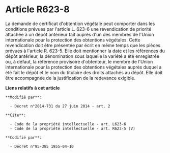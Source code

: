 # Article R623-8

La demande de certificat d'obtention végétale peut comporter dans les conditions prévues par l'article L. 623-6 une
revendication de priorité attachée à un dépôt antérieur fait auprès d'un des membres de l'Union internationale pour la
protection des obtentions végétales. Cette revendication doit être présentée par écrit en même temps que les pièces prévues à
l'article R. 623-5. Elle doit mentionner la date et les références du dépôt antérieur, la dénomination sous laquelle la
variété a été enregistrée ou, à défaut, la référence provisoire d'obtenteur, le membre de l'Union internationale pour la
protection des obtentions végétales auprès duquel a été fait le dépôt et le nom du titulaire des droits attachés au dépôt.
Elle doit être accompagnée de la justification de la redevance exigible.

**Liens relatifs à cet article**

	**Modifié par**:

	  - Décret n°2014-731 du 27 juin 2014 - art. 2

	**Cite**:

	  - Code de la propriété intellectuelle - art. L623-6
	  - Code de la propriété intellectuelle - art. R623-5 (V)

	**Codifié par**:

	  - Décret n°95-385 1955-04-10
